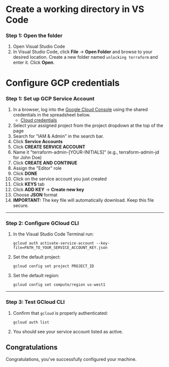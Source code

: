 # Create a working directory in VS Code

### Step 1: Open the folder

1. Open Visual Studio Code
2. In Visual Studio Code, click **File** -> **Open Folder** and browse to your desired location. Create a new folder named `unlocking terraform` and enter it. Click **Open**.

# Configure GCP credentials

### **Step 1: Set up GCP Service Account**

1. In a browser, log into the [Google Cloud Console](https://console.cloud.google.com/) using the shared credentials in the spreadsheet below.
    * [Cloud credentials](https://docs.google.com/spreadsheets/d/1gjUd6gSoROwD7CUSqehBAtP4J1IUas5TPhu5zoGbVLY/edit?gid=2103659978#gid=2103659978)
2. Select your assigned project from the project dropdown at the top of the page
3. Search for "IAM & Admin" in the search bar.
4. Click **Service Accounts**
5. Click **CREATE SERVICE ACCOUNT**
6. Name it "terraform-admin-[YOUR-INITIALS]" (e.g., terraform-admin-jd for John Doe)
7. Click **CREATE AND CONTINUE**
8. Assign the "Editor" role
9. Click **DONE**
10. Click on the service account you just created
11. Click **KEYS** tab
12. Click **ADD KEY** -> **Create new key**
13. Choose **JSON** format
14. **IMPORTANT:** The key file will automatically download. Keep this file secure.

---

### **Step 2: Configure GCloud CLI**

1. In the Visual Studio Code Terminal run:

   ```
   gcloud auth activate-service-account --key-file=PATH_TO_YOUR_SERVICE_ACCOUNT_KEY.json
   ```

2. Set the default project:
   ```
   gcloud config set project PROJECT_ID
   ```
3. Set the default region:
   ```
   gcloud config set compute/region us-west1
   ```

---

### **Step 3: Test GCloud CLI**

1. Confirm that `gcloud` is properly authenticated:

   ```
   gcloud auth list
   ```

2. You should see your service account listed as active.

## Congratulations

Congratulations, you've successfully configured your machine.
